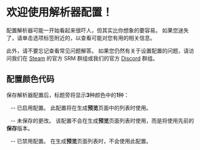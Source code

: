 # 欢迎使用解析器配置！

配置解析器可能一开始看起来很吓人，但其实比你想象的要容易。 如果您迷失了，请单击选项标签附近的<span class="infoIcon" style="top: 0.15em;"></span>，以查看可能对您有用的相关信息。

此外，请不要忘记查看常见问题解答。 如果您仍然有关于设置配置的问题，请访问我们在 [Steam](http://steamcommunity.com/groups/steamrommanager) 的官方 SRM 群组或我们的官方 [Discord](https://discord.gg/bnSVJrz) 群组。

## 配置颜色代码

保存解析器配置后，标题旁将显示**3**种颜色中的**1**种：

<span style="margin-bottom: 0.05em;display: inline-block;border-radius: 50%;width: 0.5em;height: 0.5em;background-color: var(--color-nav-link-enabled)"></span> -- 已启用配置。 此配置将在生成**预览**页面中的列表时使用。

<span style="margin-bottom: 0.05em;display: inline-block;border-radius: 50%;width: 0.5em;height: 0.5em;background-color: var(--color-nav-link-unsaved)"></span> -- 未保存的更改。 该配置不会在生成**预览**页面列表时使用，而是将使用先前的**保存**版本。

<span style="margin-bottom: 0.05em;display: inline-block;border-radius: 50%;width: 0.5em;height: 0.5em;background-color: var(--color-nav-link-disabled)"></span> -- 已禁用配置。 在生成**预览**页面列表时，不会使用此配置。
